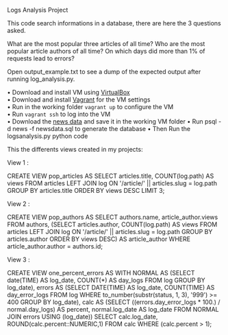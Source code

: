 Logs Analysis Project

This code search informations in a database, there are here the 3 questions asked.

What are the most popular three articles of all time?
Who are the most popular article authors of all time?
On which days did more than 1% of requests lead to errors?

Open output_example.txt to see a dump of the expected output after running log_analysis.py.

• Download and install VM using [VirtualBox](https://www.virtualbox.org/wiki/Downloads)  
• Download and install [Vagrant](https://www.vagrantup.com/downloads.html) for the VM settings   
• Run in the working folder `vagrant up` to configure the VM  
• Run `vagrant ssh` to log into the VM  
• Download the [news data](https://d17h27t6h515a5.cloudfront.net/topher/2016/August/57b5f748_newsdata/newsdata.zip)  and save it 
in the working VM folder
• Run psql -d news -f newsdata.sql to generate the database
• Then Run the logsanalysis.py python code





This the differents views created in my projects:


View 1 :

CREATE VIEW pop_articles AS
SELECT articles.title,
       COUNT(log.path) AS views
FROM articles
LEFT JOIN log ON '/article/' || articles.slug = log.path
GROUP BY articles.title
ORDER BY views DESC
LIMIT 3;

View 2 :

CREATE VIEW pop_authors AS
SELECT authors.name,
       article_author.views
FROM authors,
  (SELECT articles.author,
          COUNT(log.path) AS views
   FROM articles
   LEFT JOIN log ON '/article/' || articles.slug = log.path
   GROUP BY articles.author
   ORDER BY views DESC) AS article_author
WHERE article_author.author = authors.id;

View 3 :

CREATE VIEW one_percent_errors AS WITH
NORMAL AS
  (SELECT date(TIME) AS log_date,
          COUNT(*) AS day_logs
   FROM log
   GROUP BY log_date), errors AS
  (SELECT DATE(TIME) AS log_date,
          COUNT(TIME) AS day_error_logs
   FROM log
   WHERE to_number(substr(status, 1, 3), '999') >= 400
   GROUP BY log_date),
                       calc AS
  (SELECT ((errors.day_error_logs * 100.) / normal.day_logs) AS percent,
          normal.log_date AS log_date
   FROM
   NORMAL
   JOIN errors USING (log_date))
SELECT calc.log_date,
       ROUND(calc.percent::NUMERIC,1)
FROM calc
WHERE (calc.percent > 1);
